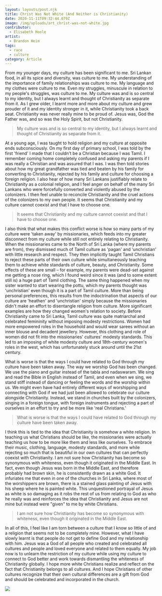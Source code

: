 ```yaml
---
layout: layouts/post.njk
title: Christ Was Not White (And Neither is Christianity)
date: 2020-11-11T09:32:44.079Z
image: /img/uploads/art_christ-was-not-white.jpg
contributor:
  - Elisabeth Hoole
artist:
  - Brandon Heim
tags:
  - race
  - culture
category: Article
---
```

From my younger days, my culture has been significant to me. Sri Lankan food, in all its spice and diversity, was culture to me. My understanding of the importance of family relationships was culture to me. My language and my clothes were culture to me. Even my struggles, minuscule in relation to my people's struggles, was culture to me. My culture was and is so central to my identity, but I always learnt and thought of Christianity as separate from it. As I grew older, I learnt more and more about my culture and grew prouder of it and my identity stronger in it, while Christianity took a back seat. Christianity was never really mine to be proud of. Jesus was, God the Father was, and so was the Holy Spirit, but not Christianity.

> My culture was and is so central to my identity, but I always learnt and thought of Christianity as separate from it.

At a young age, I was taught to hold religion and my culture at opposite ends subconsciously. On my first day of primary school, I was told by the first 'friend' I made that I couldn't be a Christian because I was Tamil. I remember coming home completely confused and asking my parents if I was really a Christian and was assured that I was. I was then told stories about how my great grandfather was tied and beaten by his family for converting to Christianity, rejected by his family and culture for choosing a foreign religion. I also hear of how many Sri Lankans justifiably relate to Christianity as a colonial religion, and I feel anger on behalf of the many Sri Lankans who were forcefully converted and violently abused by the colonizers. I then feel unable to reconcile Christianity and the cruel actions of the colonizers to my own people. It seems that Christianity and my culture cannot coexist and that I have to choose one.

> It seems that Christianity and my culture cannot coexist and that I have to choose one.

I also think that what makes this conflict worse is how so many parts of my culture were 'taken away' by missionaries, which feeds into my greater disconnect from my culture while still not entirely relating to Christianity. When the missionaries came to the North of Sri Lanka (where my parents are from), they dismissed much of Tamil culture as 'pagan' and 'unchristian' with little research and respect. They then implicitly taught Tamil Christians to reject these parts of their own culture while simultaneously teaching them to achieve white standards of culture, beauty, and Christianity. Some effects of these are small – for example, my parents were dead-set against me getting a nose ring, which I found weird since it was (and to some extent still is) a huge part of Tamil clothing. The same thing happened when my sister wanted to start wearing the pottu, which my parents thought was 'unchristian' even though it is a part of Tamil culture. More than being personal preferences, this results from the indoctrination that aspects of our culture are 'heathen' and 'unchristian' simply because the missionaries didn't make an effort to disentangle religion from culture. More significant examples are how they changed women's relation to society. Before Christianity came to Sri Lanka, Tamil culture was quite matriarchal and celebrated femininity without imposing modesty restrictions. Women had more empowered roles in the household and would wear sarees without an inner blouse and decadent jewellery. However, this clothing and role of women did not fit into the missionaries' cultures' modesty standards. This led to an imposing of white modesty culture and 18th-century women's roles in the west, which has unfortunately stuck around until the 21st century.

What is worse is that the ways I could have related to God through my culture have been taken away. The way we worship God has been changed. We use the piano and guitar instead of the tabla and nadaswaram. We sing and read the Bible in English instead of Tamil, and even when we sing, we stand stiff instead of dancing or feeling the words and the worship within us. We might even have had entirely different ways of worshipping and connecting with God if we had just been allowed to celebrate our culture alongside Christianity. Instead, we stand in churches built by the colonizers, singing in a foreign tongue, with foreign instruments and rejecting a part of ourselves in an effort to try and be more like 'real Christians.'

> What is worse is that the ways I could have related to God through my culture have been taken away.

I think this is tied to the idea that Christianity is somehow a white religion. In teaching us what Christians should be like, the missionaries were actually teaching us how to be more like them and less like ourselves. To embrace their music, clothing, language, modesty standards, and more while rejecting so much that is beautiful in our own cultures that can perfectly coexist with Christianity. I am not sure how Christianity has become so synonymous with whiteness, even though it originated in the Middle East. In fact, even though Jesus was born in the Middle East, and therefore probably had brown skin, he is consistently drawn as a white God. It infuriates me that even in one of the churches in Sri Lanka, where most of the worshippers are brown, there is a stained glass painting of Jesus with his sheep where he is painted white. This unquestioned portrayal of Jesus as white is so damaging as it robs the rest of us from relating to God as who he really was and reinforces the idea that Christianity and Jesus are not mine but instead were "given" to me by white Christians.

> I am not sure how Christianity has become so synonymous with whiteness, even though it originated in the Middle East.

In all of this, I feel like I am torn between a culture that I know so little of and a religion that seems not to be completely mine. However, what I have slowly learnt is that people do not get to define God and my relationship with him. Jesus was a God of all people who created and celebrated all cultures and people and loved everyone and related to them equally. My job now is to unlearn the restriction of my culture while using my culture to connect to God better and work towards dismantling the whiteness of Christianity globally. I hope more white Christians realize and reflect on the fact that Christianity belongs to all cultures. And I hope Christians of other cultures recognize that their own cultural differences are a gift from God and should be celebrated and incorporated in the church.

![](/img/uploads/ref_christ-was-not-white.gif)